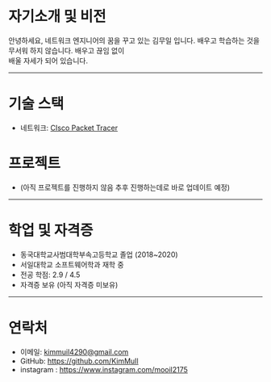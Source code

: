 # 자기소개 및 비전

안녕하세요, 네트워크 엔지니어의 꿈을 꾸고 있는 김무일 입니다.
배우고 학습하는 것을 무서워 하지 않습니다. 배우고 끊임 없이       
배울 자세가 되어 있습니다. 


---


# 기술 스택

- 네트워크: [CIsco Packet Tracer](https://github.com/KimMuIl/web-porfolio/blob/main/Kimmuil_portfolio.md)

# 프로젝트

- (아직 프로젝트를 진행하지 않음 추후 진행하는데로 바로 업데이트 예정)


---


# 학업 및 자격증
- 동국대학교사범대학부속고등학교 졸업 (2018~2020)
- 서일대학교 소프트웨어학과 재학 중
- 전공 학점: 2.9 / 4.5
- 자격증 보유 (아직 자격증 미보유)


---


# 연락처

- 이메일: kimmuil4290@gmail.com  
- GitHub: https://github.com/KimMuIl
- instagram : https://www.instagram.com/mooil2175
